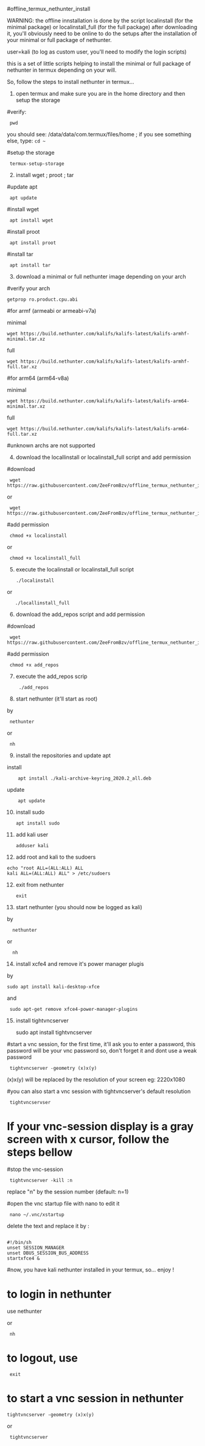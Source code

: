 #offline_termux_nethunter_install

WARNING: the offline innstallation is done by the script localinstall (for the minimal package) or localinstall_full (for the full package) after downloading it, you'll obviously need to be online to do the setups after the installation of your minimal or full package of nethunter.


user=kali (to log as custom user, you'll need to modify the login scripts)

this is a set of little scripts helping to install the minimal or full package of nethunter in termux
depending on your will.

So, follow the steps to install nethunter in termux...



1) open termux and make sure you are in the home directory and then setup the storage

  #verify: 

     pwd

you should see: /data/data/com.termux/files/home ; if you see something else, type: `cd ~`

  #setup the storage

     termux-setup-storage

2) install wget ; proot ; tar

#update apt

     apt update

#install wget

     apt install wget 

#install proot 

     apt install proot 

#install tar

     apt install tar


3) download a minimal or full nethunter image depending on your arch

#verify your arch

    getprop ro.product.cpu.abi

#for armf (armeabi or armeabi-v7a)

minimal

    wget https://build.nethunter.com/kalifs/kalifs-latest/kalifs-armhf-minimal.tar.xz

full

    wget https://build.nethunter.com/kalifs/kalifs-latest/kalifs-armhf-full.tar.xz

#for arm64 (arm64-v8a)

minimal

    wget https://build.nethunter.com/kalifs/kalifs-latest/kalifs-arm64-minimal.tar.xz

full

    wget https://build.nethunter.com/kalifs/kalifs-latest/kalifs-arm64-full.tar.xz

#unknown archs are not supported

4) download the locallinstall or localinstall_full script and add permission

  #download

     wget https://raw.githubusercontent.com/ZeeFromBzv/offline_termux_nethunter_install/main/localinstall

or
    
     wget https://raw.githubusercontent.com/ZeeFromBzv/offline_termux_nethunter_install/main/localinstall_full
  
  #add permission

     chmod +x localinstall

or

     chmod +x localinstall_full

5) execute the localinstall or localinstall_full script

       ./localinstall

or

       ./locallinstall_full

6) download the add_repos script and add permission

  #download

     wget https://raw.githubusercontent.com/ZeeFromBzv/offline_termux_nethunter_install/main/add_repos

  #add permission

     chmod +x add_repos

7) execute the add_repos scrip

        ./add_repos

8) start nethunter (it'll start as root)

by

     nethunter

or

     nh

9) install the repositories and update apt

install

        apt install ./kali-archive-keyring_2020.2_all.deb

update

        apt update

10) install sudo

        apt install sudo

11) add kali user

        adduser kali

11) add root and kali to the sudoers


```
echo "root ALL=(ALL:ALL) ALL 
kali ALL=(ALL:ALL) ALL" > /etc/sudoers
```

12) exit from nethunter

        exit

13) start nethunter (you should now be logged as kali)

by        

      nethunter

or

      nh

14) install xcfe4 and remove it's power manager plugis

by

    sudo apt install kali-desktop-xfce

and

     sudo apt-get remove xfce4-power-manager-plugins


15) install tightvncserver

     sudo apt install tightvncserver

#start a vnc session, for the first time, it'll ask you to enter a password, this password will be your vnc password so, don't forget it and dont use a weak password

     tightvncserver -geometry (x)x(y)

(x)x(y) will be replaced by the resolution of your screen eg: 2220x1080

#you can also start a vnc session with tightvncserver's default resolution

     tightvncservser

# If your vnc-session display is a gray screen with x cursor, follow the steps bellow

#stop the vnc-session

     tightvncserver -kill :n

replace "n" by the session number (default: n=1)

#open the vnc startup file with nano to edit it

     nano ~/.vnc/xstartup

delete the text and replace it by :
```

#!/bin/sh
unset SESSION_MANAGER
unset DBUS_SESSION_BUS_ADDRESS
startxfce4 &

```



#now, you have kali nethunter installed in your termux, so... enjoy !

# to login in nethunter

use
     nethunter

or

     nh

# to logout, use
     
     exit

# to start a vnc session in nethunter

    tightvncserver -geometry (x)x(y)

or

     tightvncserver


